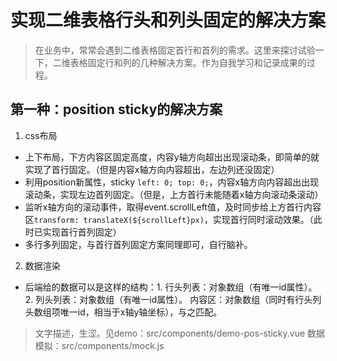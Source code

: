 # 实现二维表格行头和列头固定的解决方案
> 在业务中，常常会遇到二维表格固定首行和首列的需求。这里来探讨试验一下，二维表格固定行和列的几种解决方案。作为自我学习和记录成果的过程。

## 第一种：position sticky的解决方案
1. css布局
+ 上下布局，下方内容区固定高度，内容y轴方向超出出现滚动条，即简单的就实现了首行固定。（但是内容x轴方向内容超出，左边列还没固定）
+ 利用position新属性，sticky `left: 0; top: 0;`，内容x轴方向内容超出出现滚动条，实现左边首列固定。（但是，上方首行未能随着x轴方向滚动条滚动）
+ 监听x轴方向的滚动事件，取得event.scrollLeft值，及时同步给上方首行内容区`transform: translateX(${scrollLeft}px)`，实现首行同时滚动效果。（此时已实现首行首列固定）
+ 多行多列固定，与首行首列固定方案同理即可，自行脑补。

2. 数据渲染
+ 后端给的数据可以是这样的结构：1. 行头列表：对象数组（有唯一id属性）。 2. 列头列表：对象数组（有唯一id属性）。 内容区：对象数组（同时有行头列头数组项唯一id，相当于x轴y轴坐标），与之匹配。

> 文字描述，生涩。见demo：src/components/demo-pos-sticky.vue 数据模拟：src/components/mock.js